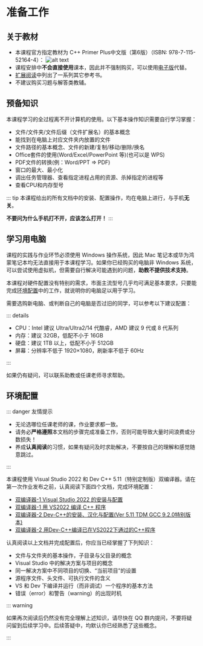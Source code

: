 # 准备工作

## 关于教材

+ 本课程官方指定教材为 C++ Primer Plus中文版（第6版）（ISBN: 978-7-115-52164-4）：
![alt text](textbook.png)
+ 课程安排中**不会直接使用**课本，因此并不强制购买，可以使用[电子版](/textbook.pdf)代替。
+ [扩展阅读](/reading/)中列出了一系列其它参考书。
+ 不建议购买习题与解答类教辅。

## 预备知识

本课程学习的全过程离不开计算机的使用。以下基本操作知识需要自行学习掌握：

+ 文件/文件夹/文件后缀（文件扩展名）的基本概念
+ 能找到在电脑上对应文件夹内放置的文件
+ 文件路径的基本概念、文件的新建/复制/移动/删除/换名
+ Office套件的使用(Word/Excel/PowerPoint 等)(也可以是 WPS)
+ PDF文件的转换(例：Word/PPT => PDF)
+ 窗口的最大、最小化
+ 调出任务管理器、查看指定进程占用的资源、杀掉指定的进程等
+ 查看CPU和内存型号

::: tip
本课程给出的所有文档中的安装、配置操作，均在电脑上进行，与手机**无关**。

**不要问为什么手机打不开，应该怎么打开！**
:::

## 学习用电脑

课程的实践与作业环节必须使用 Windows 操作系统，因此 Mac 笔记本或华为鸿蒙笔记本均无法直接用于本课程学习。如果你已经购买的电脑非 Windows 系统，可以尝试使用虚拟机，但需要自行解决可能遇到的问题，**助教不提供技术支持**。

本课程对硬件配置没有特别的需求，市面主流型号几乎均可满足基本要求，只要能完成[环境配置](#环境配置)中的工作，就说明你的电脑足以用于学习。

需要选购新电脑、或判断自己的电脑是否过旧的同学，可以参考以下建议配置：

::: details

+ CPU：Intel 建议 Ultra/Ultra2/14 代酷睿，AMD 建议 9 代或 8 代系列
+ 内存：建议 32GB，低配不小于 16GB
+ 硬盘：建议 1TB 以上，低配不小于 512GB
+ 屏幕：分辨率不低于 1920×1080，刷新率不低于 60Hz

:::

如果仍有疑问，可以联系助教或任课老师寻求帮助。

## 环境配置

::: danger 友情提示

+ 无论选哪位任课老师的课，作业要求都一致。
+ 请务必**严格遵照**本文档的步骤完成准备工作，否则可能导致大量时间浪费或分数损失！
+ 养成**认真阅读**的习惯，如果有疑问及时求助解决，不要按自己的理解和感觉随意跳过。

:::

本课程使用 Visual Studio 2022 和 Dev C++ 5.11（特别定制版）双编译器。请在第一次作业发布之前，认真阅读下面四个文档，完成环境配置：

+ [双编译器-1 Visual Studio 2022 的安装与配置](setup/01/)
+ [双编译器-1 用 VS2022 编译 C++ 程序](setup/02/)
+ [双编译器-2 Dev-C++的安装、汉化与配置(Ver 5.11 TDM GCC 9.2.0特别版本)](setup/03/)
+ [双编译器-2 用Dev-C++编译已在VS2022下通过的C++程序](setup/04)

认真阅读以上文档并完成配置后，你应当已经掌握了下列知识：

+ 文件与文件夹的基本操作，子目录与父目录的概念
+ Visual Studio 中的解决方案与项目的概念
+ 同一解决方案中不同项目的切换、“当前项目”的设置
+ 源程序文件、头文件、可执行文件的含义
+ VS 和 Dev 下编译并运行（而非调试）一个程序的基本方法
+ 错误（error）和警告（warning）的出现时机

::: warning

如果再次阅读后仍然没有完全理解上述知识，请尽快在 QQ 群内提问，不要将疑问留到后续学习中。后续答疑中，均默认你已经熟悉了这些概念。

:::
